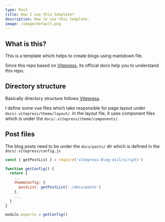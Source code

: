 ```yaml
---
type: Post
title: How I use this template?
description: How to use this template.
image: /image/default.png
---
```


## What is this?
This is a template which helps to create blogs using markdown file.

Since this repo based on [Vitepress](https://vitepress.vuejs.org/), its official docs help you to understand this repo.

## Directory structure
Basically directory structure follows [Vitepress](https://vitepress.vuejs.org/).

I define some vue files which take responsible for page layout under `docs/.vitepress/theme/layout/`.
In the layout file, it uses component files which is under the `docs/.vitepress/theme/components/`.

## Post files
The blog posts need to be under the `docs/posts/` dir which is defined in the `docs/.vitepress/config.js` 

```js
const { getPostList } = require('vitepress-blog-util/scripts')

function getConfig() {
  return {
    ...
    themeConfig: {
      postList: getPostList('./docs/posts')
    },
    ...
  }
}

module.exports = getConfig()
```


